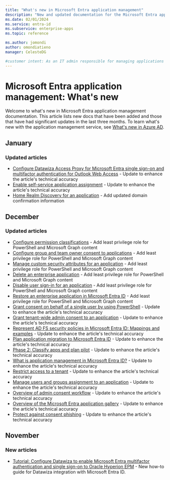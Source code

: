 ```yaml
---
title: "What's new in Microsoft Entra application management"
description: "New and updated documentation for the Microsoft Entra application management."
ms.date: 02/01/2024
ms.service: entra-id
ms.subservice: enterprise-apps
ms.topic: reference

ms.author: jomondi
author: omondiatieno
manager: CelesteDG

#customer intent: As an IT admin responsible for managing applications in Microsoft Entra ID, I want to stay updated on new documentation and significant updates, so that I can effectively manage and troubleshoot application-related issues in the platform.
---
```


# Microsoft Entra application management: What's new

Welcome to what's new in Microsoft Entra application management documentation. This article lists new docs that have been added and those that have had significant updates in the last three months. To learn what's new with the application management service, see [What's new in Azure AD](~/fundamentals/whats-new.md).

## January

### Updated articles

- [Configure Datawiza Access Proxy for Microsoft Entra single sign-on and multifactor authentication for Outlook Web Access](datawiza-sso-mfa-to-owa.md) - Update to enhance the article's technical accuracy
- [Enable self-service application assignment](manage-self-service-access.md) - Update to enhance the article's technical accuracy
- [Home Realm Discovery for an application](home-realm-discovery-policy.md) - Add updated domain confirmation information

## December

### Updated articles

- [Configure permission classifications](configure-permission-classifications.md) - Add least privilege role for PowerShell and Microsoft Graph content
- [Configure group and team owner consent to applications](configure-user-consent-groups.md) - Add least privilege role for PowerShell and Microsoft Graph content
- [Manage custom security attributes for an application](custom-security-attributes-apps.md) - Add least privilege role for PowerShell and Microsoft Graph content
- [Delete an enterprise application](delete-application-portal.md) - Add least privilege role for PowerShell and Microsoft Graph content
- [Disable user sign-in for an application](disable-user-sign-in-portal.md) - Add least privilege role for PowerShell and Microsoft Graph content
- [Restore an enterprise application in Microsoft Entra ID](restore-application.md) - Add least privilege role for PowerShell and Microsoft Graph content
- [Grant consent on behalf of a single user by using PowerShell](grant-consent-single-user.md) - Update to enhance the article's technical accuracy
- [Grant tenant-wide admin consent to an application](grant-admin-consent.md) - Update to enhance the article's technical accuracy
- [Represent AD FS security policies in Microsoft Entra ID: Mappings and examples](migrate-adfs-represent-security-policies.md) - Update to enhance the article's technical accuracy
- [Plan application migration to Microsoft Entra ID](migrate-adfs-apps-phases-overview.md) - Update to enhance the article's technical accuracy
- [Phase 2: Classify apps and plan pilot](migrate-adfs-classify-apps-plan-pilot.md) - Update to enhance the article's technical accuracy
- [What is application management in Microsoft Entra ID?](what-is-application-management.md) - Update to enhance the article's technical accuracy
- [Restrict access to a tenant](tenant-restrictions.md) - Update to enhance the article's technical accuracy
- [Manage users and groups assignment to an application](assign-user-or-group-access-portal.md) - Update to enhance the article's technical accuracy
- [Overview of admin consent workflow](admin-consent-workflow-overview.md) - Update to enhance the article's technical accuracy
- [Overview of the Microsoft Entra application gallery](overview-application-gallery.md) - Update to enhance the article's technical accuracy
- [Protect against consent phishing](protect-against-consent-phishing.md) - Update to enhance the article's technical accuracy

## November

### New articles

- [Tutorial: Configure Datawiza to enable Microsoft Entra multifactor authentication and single sign-on to Oracle Hyperion EPM](datawiza-mfa-sso-oracle-hyperion-epm.md) - New how-to guide for Datawiza integration with Microsoft Entra ID.
